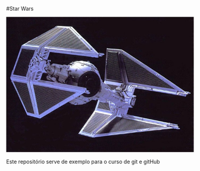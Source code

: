 #Star Wars

![BattleFrond](./././starwars.jpg)


Este repositório serve de exemplo para o curso de git e gitHub


